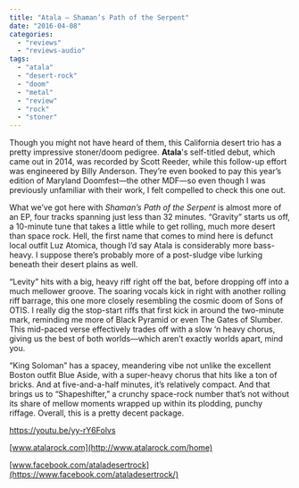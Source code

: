 ```yaml
---
title: "Atala – Shaman’s Path of the Serpent"
date: "2016-04-08"
categories: 
  - "reviews"
  - "reviews-audio"
tags: 
  - "atala"
  - "desert-rock"
  - "doom"
  - "metal"
  - "review"
  - "rock"
  - "stoner"
---
```


Though you might not have heard of them, this California desert trio has a pretty impressive stoner/doom pedigree. **Atala**'s self-titled debut, which came out in 2014, was recorded by Scott Reeder, while this follow-up effort was engineered by Billy Anderson. They’re even booked to pay this year’s edition of Maryland Doomfest—the other MDF—so even though I was previously unfamiliar with their work, I felt compelled to check this one out.

What we’ve got here with _Shaman’s Path of the Serpent_ is almost more of an EP, four tracks spanning just less than 32 minutes. “Gravity” starts us off, a 10-minute tune that takes a little while to get rolling, much more desert than space rock. Hell, the first name that comes to mind here is defunct local outfit Luz Atomica, though I’d say Atala is considerably more bass-heavy. I suppose there’s probably more of a post-sludge vibe lurking beneath their desert plains as well.

“Levity” hits with a big, heavy riff right off the bat, before dropping off into a much mellower groove. The soaring vocals kick in right with another rolling riff barrage, this one more closely resembling the cosmic doom of Sons of OTIS. I really dig the stop-start riffs that first kick in around the two-minute mark, reminding me more of Black Pyramid or even The Gates of Slumber. This mid-paced verse effectively trades off with a slow ‘n heavy chorus, giving us the best of both worlds—which aren’t exactly worlds apart, mind you.

“King Soloman” has a spacey, meandering vibe not unlike the excellent Boston outfit Blue Aside, with a super-heavy chorus that hits like a ton of bricks. And at five-and-a-half minutes, it’s relatively compact. And that brings us to “Shapeshifter,” a crunchy space-rock number that’s not without its share of mellow moments wrapped up within its plodding, punchy riffage. Overall, this is a pretty decent package.

https://youtu.be/yy-rY6Folvs

[www.atalarock.com](http://www.atalarock.com/home)

[www.facebook.com/ataladesertrock](https://www.facebook.com/ataladesertrock/)
